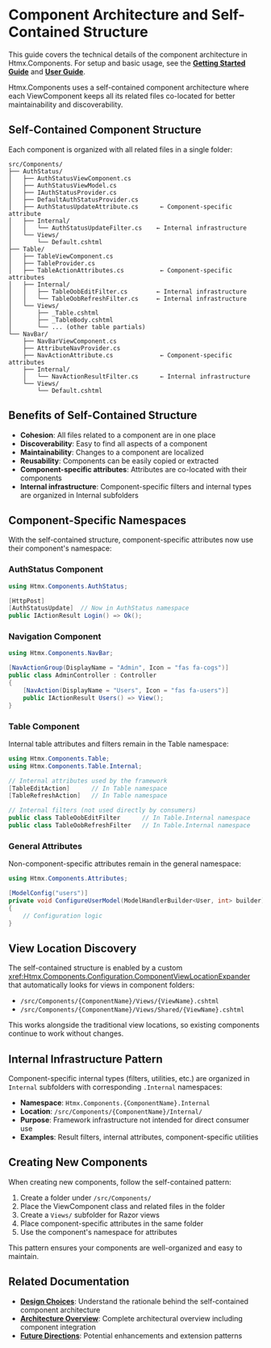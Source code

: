 # Component Architecture and Self-Contained Structure

This guide covers the technical details of the component architecture in Htmx.Components. For setup and basic usage, see the **[Getting Started Guide](../getting-started.md)** and **[User Guide](../user-guide/basic-usage.md)**.

Htmx.Components uses a self-contained component architecture where each ViewComponent keeps all its related files co-located for better maintainability and discoverability.

## Self-Contained Component Structure

Each component is organized with all related files in a single folder:

```
src/Components/
├── AuthStatus/
│   ├── AuthStatusViewComponent.cs
│   ├── AuthStatusViewModel.cs
│   ├── IAuthStatusProvider.cs
│   ├── DefaultAuthStatusProvider.cs
│   ├── AuthStatusUpdateAttribute.cs      ← Component-specific attribute
│   ├── Internal/
│   │   └── AuthStatusUpdateFilter.cs    ← Internal infrastructure
│   └── Views/
│       └── Default.cshtml
├── Table/
│   ├── TableViewComponent.cs
│   ├── TableProvider.cs
│   ├── TableActionAttributes.cs          ← Component-specific attributes
│   ├── Internal/
│   │   ├── TableOobEditFilter.cs        ← Internal infrastructure
│   │   └── TableOobRefreshFilter.cs     ← Internal infrastructure
│   └── Views/
│       ├── _Table.cshtml
│       ├── _TableBody.cshtml
│       └── ... (other table partials)
└── NavBar/
    ├── NavBarViewComponent.cs
    ├── AttributeNavProvider.cs
    ├── NavActionAttribute.cs             ← Component-specific attributes
    ├── Internal/
    │   └── NavActionResultFilter.cs      ← Internal infrastructure
    └── Views/
        └── Default.cshtml
```

## Benefits of Self-Contained Structure

- **Cohesion**: All files related to a component are in one place
- **Discoverability**: Easy to find all aspects of a component
- **Maintainability**: Changes to a component are localized
- **Reusability**: Components can be easily copied or extracted
- **Component-specific attributes**: Attributes are co-located with their components
- **Internal infrastructure**: Component-specific filters and internal types are organized in Internal subfolders

## Component-Specific Namespaces

With the self-contained structure, component-specific attributes now use their component's namespace:

### AuthStatus Component
```csharp
using Htmx.Components.AuthStatus;

[HttpPost]
[AuthStatusUpdate]  // Now in AuthStatus namespace
public IActionResult Login() => Ok();
```

### Navigation Component
```csharp
using Htmx.Components.NavBar;

[NavActionGroup(DisplayName = "Admin", Icon = "fas fa-cogs")]
public class AdminController : Controller
{
    [NavAction(DisplayName = "Users", Icon = "fas fa-users")]
    public IActionResult Users() => View();
}
```

### Table Component
Internal table attributes and filters remain in the Table namespace:
```csharp
using Htmx.Components.Table;
using Htmx.Components.Table.Internal;

// Internal attributes used by the framework
[TableEditAction]      // In Table namespace
[TableRefreshAction]   // In Table namespace

// Internal filters (not used directly by consumers)
public class TableOobEditFilter      // In Table.Internal namespace
public class TableOobRefreshFilter   // In Table.Internal namespace
```

### General Attributes
Non-component-specific attributes remain in the general namespace:
```csharp
using Htmx.Components.Attributes;

[ModelConfig("users")]
private void ConfigureUserModel(ModelHandlerBuilder<User, int> builder)
{
    // Configuration logic
}
```

## View Location Discovery

The self-contained structure is enabled by a custom <xref:Htmx.Components.Configuration.ComponentViewLocationExpander> that automatically looks for views in component folders:

- `/src/Components/{ComponentName}/Views/{ViewName}.cshtml`
- `/src/Components/{ComponentName}/Views/Shared/{ViewName}.cshtml`

This works alongside the traditional view locations, so existing components continue to work without changes.

## Internal Infrastructure Pattern

Component-specific internal types (filters, utilities, etc.) are organized in `Internal` subfolders with corresponding `.Internal` namespaces:

- **Namespace**: `Htmx.Components.{ComponentName}.Internal`
- **Location**: `/src/Components/{ComponentName}/Internal/`
- **Purpose**: Framework infrastructure not intended for direct consumer use
- **Examples**: Result filters, internal attributes, component-specific utilities

## Creating New Components

When creating new components, follow the self-contained pattern:

1. Create a folder under `/src/Components/`
2. Place the ViewComponent class and related files in the folder
3. Create a `Views/` subfolder for Razor views
4. Place component-specific attributes in the same folder
5. Use the component's namespace for attributes

This pattern ensures your components are well-organized and easy to maintain.

## Related Documentation

- **[Design Choices](design-choices.md)**: Understand the rationale behind the self-contained component architecture
- **[Architecture Overview](architecture.md)**: Complete architectural overview including component integration
- **[Future Directions](future-directions.md)**: Potential enhancements and extension patterns
